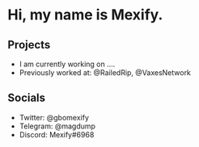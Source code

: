 # Hi, my name is Mexify. 

## Projects
- I am currently working on ....
- Previously worked at: @RailedRip, @VaxesNetwork

## Socials
- Twitter: @gbomexify
- Telegram: @magdump
- Discord: Mexify#6968
